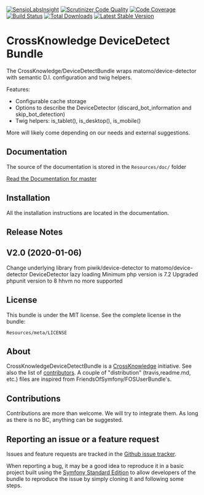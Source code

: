 [![SensioLabsInsight](https://insight.sensiolabs.com/projects/1ee5cbc4-db8d-4820-a490-00a673bdc713/big.png)](https://insight.sensiolabs.com/projects/1ee5cbc4-db8d-4820-a490-00a673bdc713) [![Scrutinizer Code Quality](https://scrutinizer-ci.com/g/CrossKnowledge/DeviceDetectBundle/badges/quality-score.png?b=master)](https://scrutinizer-ci.com/g/CrossKnowledge/DeviceDetectBundle/?branch=master) [![Code Coverage](https://scrutinizer-ci.com/g/CrossKnowledge/DeviceDetectBundle/badges/coverage.png?b=master)](https://scrutinizer-ci.com/g/CrossKnowledge/DeviceDetectBundle/?branch=master) [![Build Status](https://travis-ci.org/CrossKnowledge/DeviceDetectBundle.svg?branch=master)](https://travis-ci.org/CrossKnowledge/DeviceDetectBundle) [![Total Downloads](https://poser.pugx.org/crossknowledge/devicedetect-bundle/downloads.svg)](https://packagist.org/packages/crossknowledge/devicedetect-bundle) [![Latest Stable Version](https://poser.pugx.org/crossknowledge/devicedetect-bundle/v/stable.svg)](https://packagist.org/packages/crossknowledge/devicedetect-bundle)

CrossKnowledge DeviceDetect Bundle
==================================

The CrossKnowledge/DeviceDetectBundle wraps matomo/device-detector with semantic D.I. configuration and twig helpers.

Features:

- Configurable cache storage
- Options to describe the DeviceDetector (discard_bot_information and skip_bot_detection)
- Twig helpers: is_tablet(), is_desktop(), is_mobile()

More will likely come depending on our needs and external suggestions.


Documentation
-------------

The source of the documentation is stored in the `Resources/doc/` folder

[Read the Documentation for master](https://github.com/CrossKnowledge/DeviceDetectBundle/blob/master/Resources/doc/index.md)

Installation
------------

All the installation instructions are located in the documentation.

Release Notes
-------------

## V2.0 (2020-01-06) 
Change underlying library from piwik/device-detector to matomo/device-detector
DeviceDetector lazy loading
Minimum php version is 7.2
Upgraded phpunit version to 8
hhvm no more supported

License
-------

This bundle is under the MIT license. See the complete license in the bundle:

    Resources/meta/LICENSE

About
-----

CrossKnowledgeDeviceDetectBundle is a [CrossKnowledge](https://crossknowledge.com) initiative.
See also the list of [contributors](https://github.com/CrossKnowledge/DeviceDetectBundle/contributors).
A couple of "distribution" (travis,readme.md, etc.) files are inspired from FriendsOfSymfony/FOSUserBundle's.

Contributions
-------------

Contributions are more than welcome.
We will try to integrate them. As long as there is no BC, anything can be suggested.


Reporting an issue or a feature request
---------------------------------------

Issues and feature requests are tracked in the [Github issue tracker](https://github.com/CrossKnowledge/DeviceDetectBundle/issues).

When reporting a bug, it may be a good idea to reproduce it in a basic project
built using the [Symfony Standard Edition](https://github.com/symfony/symfony-standard)
to allow developers of the bundle to reproduce the issue by simply cloning it
and following some steps.
